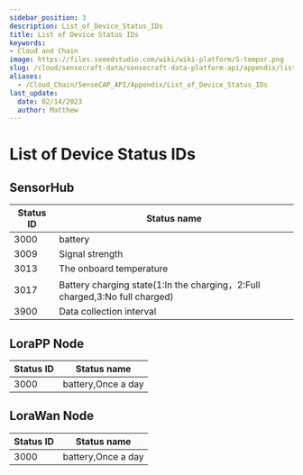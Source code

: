 ```yaml
---
sidebar_position: 3
description: List_of_Device_Status_IDs
title: List of Device Status IDs
keywords:
- Cloud and Chain
image: https://files.seeedstudio.com/wiki/wiki-platform/S-tempor.png        
slug: /cloud/sensecraft-data/sensecraft-data-platform-api/appendix/list_of_device_status_ids
aliases:
  - /Cloud_Chain/SenseCAP_API/Appendix/List_of_Device_Status_IDs
last_update:
  date: 02/14/2023
  author: Matthew
---
```



<div class="post-header">
<h1>List of Device Status IDs</h1>
</div>
<div class="post-content">
<h2 id="sensorhub" class="clickable-header top-level-header">SensorHub</h2>
<i class="icon-arrow-up back-to-top"></i>
<table>
<thead>
<tr>
<th>Status ID</th>
<th>Status name</th>
</tr>
</thead>
<tbody>
<tr>
<td>3000</td>
<td>battery</td>
</tr>
<tr>
<td>3009</td>
<td>Signal strength</td>
</tr>
<tr>
<td>3013</td>
<td>The onboard temperature</td>
</tr>
<tr>
<td>3017</td>
<td>Battery charging state(1:In the charging，2:Full charged,3:No full charged)</td>
</tr>
<tr>
<td>3900</td>
<td>Data collection interval</td>
</tr>
</tbody>
</table>
<h2 id="lorapp-node" class="clickable-header top-level-header">LoraPP Node</h2>
<i class="icon-arrow-up back-to-top"></i>
<table>
<thead>
<tr>
<th>Status ID</th>
<th>Status name</th>
</tr>
</thead>
<tbody>
<tr>
<td>3000</td>
<td>battery,Once a day</td>
</tr>
</tbody>
</table>
<h2 id="lorawan-node" class="clickable-header top-level-header">LoraWan Node</h2>
<i class="icon-arrow-up back-to-top"></i>
<table>
<thead>
<tr>
<th>Status ID</th>
<th>Status name</th>
</tr>
</thead>
<tbody>
<tr>
<td>3000</td>
<td>battery,Once a day</td>
</tr>
</tbody>
</table>
</div>